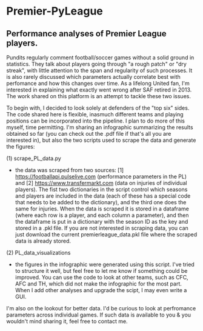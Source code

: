 # Premier-PyLeague
Performance analyses of Premier League players.
------------------------------------------------------
Pundits regularly comment football/soccer games without a solid ground in statistics. They talk about players going through "a rough patch" or "dry streak", with little attention to the span and regularity of such processes. It is also rarely discussed which parameters actually correlate best with perfomance and how this changes over time. As a lifelong United fan, I'm interested in explaining what exactly went wrong after SAF retired in 2013. The work shared on this platform is an attempt to tackle these two issues.

To begin with, I decided to look solely at defenders of the "top six" sides. The code shared here is flexible, inasmuch different teams and playing positions can be incorporated into the pipeline. I plan to do more of this myself, time permitting. I'm sharing an infographic summarizing the results obtained so far (you can check out the .pdf file if that's all you are interested in), but also the two scripts used to scrape the data and generate the figures:

(1) scrape_PL_data.py
- the data was scraped from two sources: [1] https://footballapi.pulselive.com (performance parameters in the PL) and [2] https://www.transfermarkt.com (data on injuries of individual players). The fist two dictionaries in the script control which seasons and players are included in the data (each of these has a special code that needs to be added to the dictionary), and the third one does the same for injuries. When the data is scraped it is stored in a dataframe (where each row is a player, and each column a parameter), and then the dataframe is put in a dictionary with the season ID as the key and stored in a .pkl file. If you are not interested in scraping data, you can just download the current premierleague_data.pkl file where the scraped data is already stored.

(2) PL_data_visualizations
- the figures in the infographic were generated using this script. I've tried to structure it well, but feel free to let me know if something could be improved. You can use the code to look at other teams, such as CFC, AFC and TH, which did not make the infographic for the most part. When I add other analyses and upgrade the scipt, I may even write a GUI.

I'm also on the lookout for better data. I'd be curious to look at perfromance parameters across individual games. If such data is available to you & you wouldn't mind sharing it, feel free to contact me.


